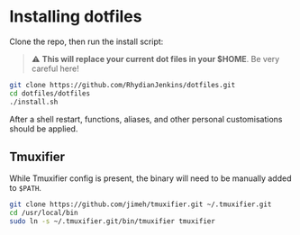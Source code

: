 # Installing dotfiles

Clone the repo, then run the install script:

> :warning: **This will replace your current dot files in your $HOME**. Be very careful here!

```bash
git clone https://github.com/RhydianJenkins/dotfiles.git
cd dotfiles/dotfiles
./install.sh
```

After a shell restart, functions, aliases, and other personal customisations should be applied.

## Tmuxifier

While Tmuxifier config is present, the binary will need to be manually added to `$PATH`.

```bash
git clone https://github.com/jimeh/tmuxifier.git ~/.tmuxifier.git
cd /usr/local/bin
sudo ln -s ~/.tmuxifier.git/bin/tmuxifier tmuxifier
```
